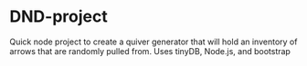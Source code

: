 # DND-project
Quick node project to create a quiver generator that will hold an inventory of arrows that are randomly pulled from.
Uses tinyDB, Node.js, and bootstrap
